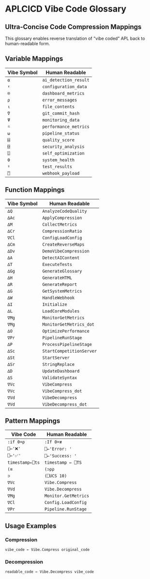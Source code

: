 # APLCICD Vibe Code Glossary
## Ultra-Concise Code Compression Mappings

This glossary enables reverse translation of "vibe coded" APL back to human-readable form.

## Variable Mappings

| Vibe Symbol | Human Readable |
|-------------|----------------|
| `⍺` | `ai_detection_result` |
| `⍣` | `configuration_data` |
| `⍟` | `dashboard_metrics` |
| `⍴` | `error_messages` |
| `⍳` | `file_contents` |
| `⍢` | `git_commit_hash` |
| `⍫` | `monitoring_data` |
| `⍨` | `performance_metrics` |
| `⍵` | `pipeline_status` |
| `⌸` | `quality_score` |
| `⌺` | `security_analysis` |
| `⍠` | `self_optimization` |
| `⍬` | `system_health` |
| `⍤` | `test_results` |
| `⍞` | `webhook_payload` |

## Function Mappings

| Vibe Symbol | Human Readable |
|-------------|----------------|
| `∆Q` | `AnalyzeCodeQuality` |
| `∆Ac` | `ApplyCompression` |
| `∆M` | `CollectMetrics` |
| `∆Cr` | `CompressionRatio` |
| `∇Cl` | `ConfigLoadConfig` |
| `∆Cm` | `CreateReverseMaps` |
| `∆Dv` | `DemoVibeCompression` |
| `∆A` | `DetectAIContent` |
| `∆T` | `ExecuteTests` |
| `∆Gg` | `GenerateGlossary` |
| `∆H` | `GenerateHTML` |
| `∆R` | `GenerateReport` |
| `∆G` | `GetSystemMetrics` |
| `∆W` | `HandleWebhook` |
| `∆I` | `Initialize` |
| `∆L` | `LoadCoreModules` |
| `∇Mg` | `MonitorGetMetrics` |
| `∇Mg` | `MonitorGetMetrics_dot` |
| `∆O` | `OptimizePerformance` |
| `∇Pr` | `PipelineRunStage` |
| `∆P` | `ProcessPipelineStage` |
| `∆Sc` | `StartCompetitionServer` |
| `∆St` | `StartServer` |
| `∆Sr` | `StringReplace` |
| `∆D` | `UpdateDashboard` |
| `∆S` | `ValidateSyntax` |
| `∇Vc` | `VibeCompress` |
| `∇Vc` | `VibeCompress_dot` |
| `∇Vd` | `VibeDecompress` |
| `∇Vd` | `VibeDecompress_dot` |

## Pattern Mappings

| Vibe Code | Human Readable |
|-----------|----------------|
| `:if 0=⍴` | `:If 0=≢` |
| `⎕←'❌'` | `⎕←'Error: '` |
| `⎕←'✅'` | `⎕←'Success: '` |
| `timestamp←⎕ts` | `timestamp ← ⎕TS` |
| `(≡` | `(⊃⍴⍴` |
| `⊃` | `(⎕UCS 10)` |
| `∇Vc` | `Vibe.Compress` |
| `∇Vd` | `Vibe.Decompress` |
| `∇Mg` | `Monitor.GetMetrics` |
| `∇Cl` | `Config.LoadConfig` |
| `∇Pr` | `Pipeline.RunStage` |

## Usage Examples

### Compression
```apl
vibe_code ← Vibe.Compress original_code
```

### Decompression
```apl
readable_code ← Vibe.Decompress vibe_code
```
